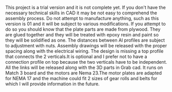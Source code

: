This project is a trial version and it is not complete yet. 
If you don't have the necessary technical skills in CAD it may be not easy to comprehend the assembly process. 
Do not attempt to manufacture anything, such as this version is 01 and it will be subject to various modifications.
If you attempt to do so you should know that the plate parts are made from plywood. 
They are glued together and they will be treated with epoxy resin and paint so they will be solidified as one.
The distances between Al profiles are subject to adjustment with nuts.
Assembly drawings will be released with the proper spacing along with the electrical wiring. 
The design is missing a top profile that connects the 2 verticals.It is optional and I prefer not to have a connection profile on top because the two verticals have to be independent.
All the links will be released along with the 3D parts in Grab cad.
It runs on Match 3 board and the motors are Nema 23.The motor plates are adapted for NEMA 17 and the machine could fit 2 sizes of  gear rolls and belts for which I will provide information in the future.
